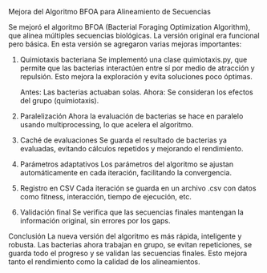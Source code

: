 Mejora del Algoritmo BFOA para Alineamiento de Secuencias

Se mejoró el algoritmo BFOA (Bacterial Foraging Optimization Algorithm), que alinea múltiples secuencias
biológicas. La versión original era funcional pero básica. En esta versión se agregaron varias mejoras importantes:

1. Quimiotaxis bacteriana
Se implementó una clase quimiotaxis.py, que permite que las bacterias interactúen entre sí
por medio de atracción y repulsión. Esto mejora la exploración y evita soluciones poco óptimas.

      Antes: Las bacterias actuaban solas.
      Ahora: Se consideran los efectos del grupo (quimiotaxis).

2. Paralelización
Ahora la evaluación de bacterias se hace en paralelo usando multiprocessing, lo que acelera el algoritmo.

3. Caché de evaluaciones
Se guarda el resultado de bacterias ya evaluadas, evitando cálculos repetidos y mejorando el rendimiento.

4. Parámetros adaptativos
Los parámetros del algoritmo se ajustan automáticamente en cada iteración, facilitando la convergencia.

5. Registro en CSV
Cada iteración se guarda en un archivo .csv con datos como fitness, interacción, tiempo de ejecución, etc.

6. Validación final
Se verifica que las secuencias finales mantengan la información original, sin errores por los gaps.

Conclusión
La nueva versión del algoritmo es más rápida, inteligente y robusta. Las bacterias ahora trabajan en grupo,
se evitan repeticiones, se guarda todo el progreso y se validan las secuencias finales. Esto mejora tanto el
rendimiento como la calidad de los alineamientos.

